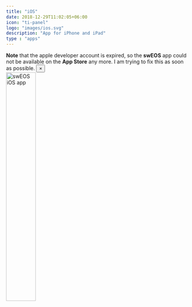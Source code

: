 ```yaml
---
title: "iOS"
date: 2018-12-29T11:02:05+06:00
icon: "ti-panel"
logo: "images/ios.svg"
description: "App for iPhone and iPad"
type : "apps"
---
```


<div class="alert alert-danger alert-dismissible fade show" role="alert">
<strong>Note</strong> that the apple developer account is expired, so the <strong>swEOS</strong> app could not be available on the <strong>App Store</strong> any more. I am trying to fix this as soon as possible.
<button type="button" class="close" data-dismiss="alert" aria-label="Close">
<span aria-hidden="true">&times;</span>
</button>
</div>


<img src="../images/sweos_ios.gif" alt="swEOS iOS app " width="40%">